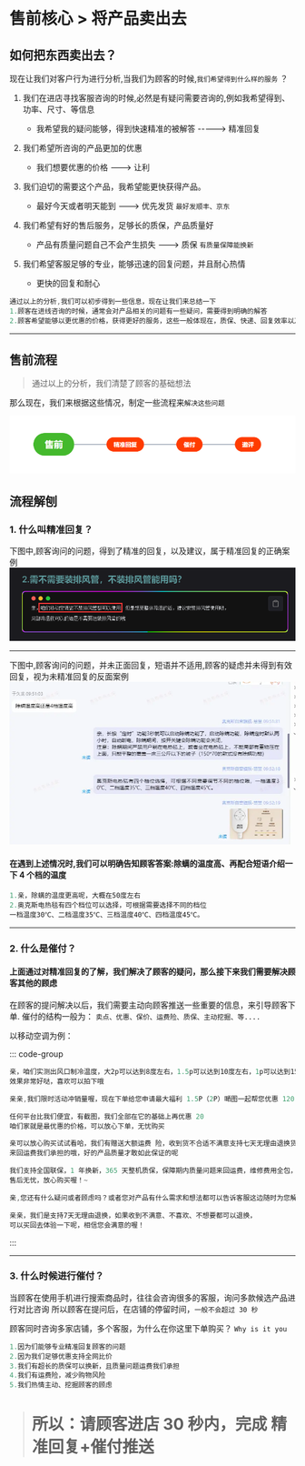 # 售前核心 > 将产品卖出去

## 如何把东西卖出去？

现在让我们对客户行为进行分析,当我们为顾客的时候,`我们希望得到什么样的服务` ？

1.  我们在进店寻找客服咨询的时候,必然是有疑问需要咨询的,例如我希望得到、功率、尺寸、等信息

    - 我希望我的疑问能够，得到快速精准的被解答 -----> <font title="red">精准回复</font>

2.  我们希望所咨询的产品更加的优惠

    - 我们想要优惠的价格 ---> <font title="red">让利</font>

3.  我们迫切的需要这个产品，我希望能更快获得产品。

    - 最好今天或者明天能到 ---> <font title="red">优先发货</font> `最好发顺丰、京东`

4.  我们希望有好的售后服务，足够长的质保，产品质量好

    - 产品有质量问题自己不会产生损失 ---> <font title="red">质保</font> `有质量保障能换新`

5.  我们希望客服足够的专业，能够迅速的回复问题，并且耐心热情

    - 更快的回复和耐心

```c#
通过以上的分析,我们可以初步得到一些信息，现在让我们来总结一下
1.顾客在进线咨询的时候，通常会对产品相关的问题有一些疑问，需要得到明确的解答
2.顾客希望能够以更优惠的价格，获得更好的服务，这些一般体现在，质保、快递、回复效率以及服务态度
```

---

## 售前流程

> 通过以上的分析，我们清楚了顾客的基础想法

那么现在，我们来根据这些情况，制定一些流程来`解决这些问题`

<img src="./售前流程.png" :style="{ maxWidth:'100%'}">

## 流程解刨

### **1.** 什么叫精准回复？

下图中,顾客询问的问题，得到了精准的回复，以及建议，属于精准回复的正确案例
<img src="./精准回复.png" :style="{ maxWidth:'100%'}">

---

下图中,顾客询问的问题，并未正面回复，短语并不适用,顾客的疑虑并未得到有效回复，视为未精准回复的反面案例
<img src="./未精准回复.png" :style="{ maxWidth:'100%'}">

#### 在遇到上述情况时,我们可以明确告知顾客答案:除螨的温度高、再配合短语介绍一下 4 个档的温度

```c#
1.亲，除螨的温度更高呢，大概在50度左右
2.奥克斯电热毯有四个档位可以选择，可根据需要选择不同的档位
一档温度30℃、二档温度35℃、三档温度40℃、四档温度45℃。
```

---

### **2.** 什么是催付？

#### 上面通过对精准回复的了解，我们解决了顾客的疑问，那么接下来我们需要解决顾客其他的顾虑

在顾客的提问解决以后，我们需要主动向顾客推送一些重要的信息，来引导顾客下单.
催付的结构一般为：
`卖点、优惠、保价、运费险、质保、主动挖掘、等....`

以移动空调为例：

::: code-group

```c# [卖点]
亲，咱们实测出风口制冷温度，大2p可以达到8度左右，1.5p可以达到10度左右，1p可以达到15度左右，
效果非常好哒，喜欢可以拍下哦
```

```c# [优惠]
亲亲,我们限时活动冲销量喔，现在下单给您申请最大福利 1.5P（2P）嗮图一起帮您优惠 120 元哦
```

```c# [保价]
任何平台比我们便宜，有截图，我们全部在它的基础上再优惠 20
咱们家就是最优惠的价格，可以放心下单，无忧购买
```

```c# [运费险]
亲可以放心购买试试看哈，我们有赠送大额运费 险，收到货不合适不满意支持七天无理由退换货的，
来回运费我们承担的哦，好的产品质量才敢如此保证的呢
```

```c# [质保]
我们支持全国联保，1 年换新，365 天整机质保，保障期内质量问题来回运费，维修费用全包，
售后无忧，放心购买喔！~

```

```c# [主动挖掘]
亲,您还有什么疑问或者顾虑吗？或者您对产品有什么需求和想法都可以告诉客服这边随时为您解答呢！
```

```c# [试一试]
亲亲，我们是支持7天无理由退换，如果收到不满意、不喜欢、不想要都可以退换，
可以买回去体验一下呢，相信您会满意的喔！
```

:::

---

### **3.** 什么时候进行催付？

当顾客在使用手机进行搜索商品时，往往会咨询很多的客服，询问多款候选产品进行对比咨询
所以顾客在提问后，在店铺的停留时间，`一般不会超过 30 秒`

顾客同时咨询多家店铺，多个客服，为什么在你这里下单购买？ `Why is it you`

```c#
1.因为们能够专业精准回复顾客的问题
2.因为我们足够优惠支持全网比价
3.我们有超长的质保可以换新，且质量问题运费我们承担
4.我们有运费险，减少购物风险
5.我们热情主动、挖掘顾客的顾虑
```

> # 所以：请顾客进店 30 秒内，完成 精准回复+催付推送
